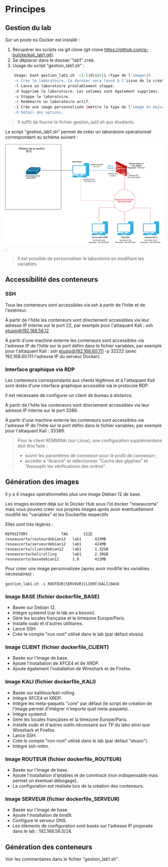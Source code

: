 # Principes

## Gestion du lab

Sur un poste où Docker est installé :

1. Récupérer les scripts via git clone (git clone <https://github.com/a-bulcke/kali_lab1.git>).
1. Se déplacer dans le dossier "lab1" créé.
1. Usage du script "gestion_lab1.sh" :

``` bash
    Usage: bash gestion_lab1.sh -c|-l|d|s|r|i <type de l'image>|h
    -c Crée le laboratoire. Ce dernier sera lancé à l'issue de la création.
    -l Lance un laboratoire préalablement stoppé.
    -d Supprime le laboratoire. Les volumes sont également supprimés.
    -s Stoppe le laboratoire.
    -r Redémarre un laboratoire actif.
    -i Crée une image personnalisée (mettre le type de l'image en majuscule) -i ROUTEUR|SERVEUR|CLIENT|KALI|BASE.
    -h Détail des options.
```

> Il suffit de fournir le fichier gestion_lab1.sh aux étudiants.

Le script "gestion_lab1.sh" permet de créer un laboratoire opérationnel correspondant au schéma suivant :

![Schéma réseau du laboratoire 1 - Kali-Linux](schema_reseau_lab1_docker.drawio.png "Schéma réseau du laboratoire 1 - Kali-Linux").

> Il est possible de personnaliser le laboratoire en modifiant les variables.

## Accessibilité des conteneurs

### SSH

Tous les conteneurs sont accessibles via ssh à partir de l'hôte et de l'extérieur.

À partir de l'hôte les conteneurs sont directement accessibles via leur adresse IP interne sur le port 22, par exemple pour l'attaquant Kali : ssh etusio@192.168.56.12

À partir d'une machine externe les conteneurs sont accessibles via l'adresse IP de l'hôte sur le port défini dans le fichier variables, par exemple pour l'attaquant Kali : ssh etusio@192.168.60.111 -p 32222 (avec 192.168.60.111 l'adresse IP du serveur Docker).

### Interface graphique via RDP

Les conteneurs correspondants aux clients légitimes et à l'attaquant Kali sont dotés d'une interface graphique accessible via le protocole RDP.

Il est nécessaire de configurer un client de bureau à distance.

À partir de l'hôte les conteneurs sont directement accessibles via leur adresse IP interne sur le port 3389.

À partir d'une machine externe les conteneurs sont accessibles via l'adresse IP de l'hôte sur le port défini dans le fichier variables, par exemple pour l'attaquant Kali : 33389.

> Pour le client REMMINA (sur Linux), une configuration supplémentaire doit être faite :
>
> - ouvrir les paramètres de connexion pour le profil de connexion ;
> - accéder à "Avancé" et sélectionner "Cache des glyphes" et "Assouplir les vérifications des ordres".

## Génération des images

Il y a 4 images opérationnelles plus une image Debian 12 de base.

Les images existent déjà sur le Docker Hub sous l'id docker "reseaucerta" mais vous pouvez créer vos propres images après avoir éventuellement modifié les "variables" et les Dockerfile respectifs

Elles sont très légères :

```
REPOSITORY               TAG       SIZE
reseaucerta/routeurdebian12   lab1      425MB
reseaucerta/serveurdebian12   lab1      424MB
reseaucerta/clientdebian12    lab1      1.32GB
reseaucerta/kalirolling       lab1      2.39GB
reseaucerta/basedebian12      1.0       421MB
```

Pour créer une image personnalisée (après avoir modifié les variables nécessaires) :

`gestion_lab1.sh -i ROUTEUR|SERVEUR|CLIENT|KALI|BASE`


### Image BASE (fichier dockerfile_BASE)

- Basée sur Debian 12.
- Intègre systemd (car le lab en a besoin).
- Gère les locales française et le timezone Europe/Paris.
- Installe sudo et d'autres utilitaires.
- Lance SSH.
- Crée le compte "non root" utilisé dans le lab (par défaut etusio).

### Image CLIENT (fichier dockerfile_CLIENT)

- Basée sur l'image de base.
- Ajoute l'installation de XFCE4 et de XRDP.
- Ajoute également l'installation de Wireshark et de Firefox.

### Image KALI (fichier dockerfile_KALI)

- Basée sur kalilinux/kali-rolling.
- Intègre XFCE4 et XRDP.
- Intègre les meta-paquets "core" par défaut (le script de création de l'image permet d'intégrer n'importe quel meta-paquets).
- Intègre systemd.
- Gère les locales françaises et la timezone Europe/Paris.
- Installe sudo et d'autres outils nécessaire aux TP du labo ainsi que Wireshark et Firefox.
- Lance SSH.
- Crée le compte "non root" utilisé dans le lab (par défaut "etusio").
- Intègre ssh-mitm.

### Image ROUTEUR (fichier dockerfile_ROUTEUR)

- Basée sur l'image de base.
- Ajoute l'installation d'iptables et de conntrack (non indispensable mais permet un éventuel débogage).
- La configuration est réalisée lors de la création des conteneurs.

### Image SERVEUR (fichier dockerfile_SERVEUR)

- Basée sur l'image de base.
- Ajoute l'installation de bind9.
- Configure le serveur DNS.
- Les éléments de configuration sont basés sur l'adresse IP proposée dans le lab : 192.168.56.0/24.

## Génération des conteneurs

Voir les commentaires dans le fichier "gestion_lab1.sh".

